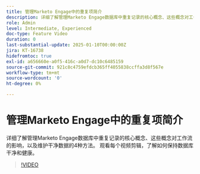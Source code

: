 ```yaml
---
title: 管理Marketo Engage中的重复项简介
description: 详细了解管理Marketo Engage数据库中重复记录的核心概念、这些概念对工作流的影响，以及维护干净数据的4种方法。 观看每个视频剪辑，了解如何保持数据库干净和健康。
role: Admin
level: Intermediate, Experienced
doc-type: Feature Video
duration: 0
last-substantial-update: 2025-01-10T00:00:00Z
jira: KT-16738
hidefromtoc: true
exl-id: a656660e-a0f5-416c-a0d7-dc10c6485159
source-git-commit: 921c8c4759efdcb365ff4055838ccffa3d8f567e
workflow-type: tm+mt
source-wordcount: '0'
ht-degree: 0%

---
```


# 管理Marketo Engage中的重复项简介

详细了解管理Marketo Engage数据库中重复记录的核心概念、这些概念对工作流的影响，以及维护干净数据的4种方法。 观看每个视频剪辑，了解如何保持数据库干净和健康。

>[!VIDEO](https://video.tv.adobe.com/v/3441776/?learn=on&enablevpops)
